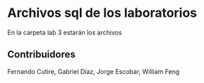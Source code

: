 # Archivos sql de los laboratorios

En la carpeta lab 3 estarán los archivos


## Contribuidores
Fernando Cutire, Gabriel Díaz, Jorge Escobar, William Feng
